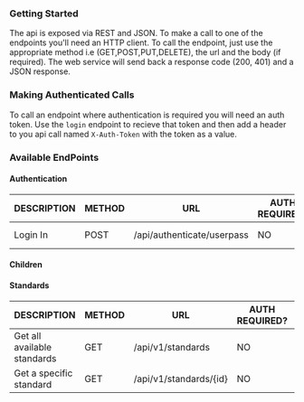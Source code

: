 
### Getting Started
The api is exposed via REST and JSON. To make a call to one of the endpoints you'll need an HTTP client. To call the endpoint, just use the appropriate method i.e (GET,POST,PUT,DELETE), the url and the body (if required). The web service will send back a response code (200, 401) and a JSON response.

### Making Authenticated Calls
To call an endpoint where authentication is required you will need an auth token. Use the `login` endpoint to recieve that token and then add a header to you api call named `X-Auth-Token` with the token as a value. 

### Available EndPoints
	
#### Authentication

| DESCRIPTION | METHOD  | URL | AUTH REQUIRED? | DETAILS |
| ----------- | ------- | --- | -------------- | ------- | 
| Login In    |  POST   | /api/authenticate/userpass | NO | [View Details](authenticate.md#login)


#### Children



#### Standards

| DESCRIPTION                 | METHOD  | URL               | AUTH REQUIRED? | DETAILS |
| -----------                 | ------- | ---               | -------------- | ------- | 
| Get all available standards | GET     | /api/v1/standards | NO             | [View Details](standards.md#all)  
| Get a specific standard     | GET     | /api/v1/standards/{id} | NO        | [View Details](standards.md#specific)
